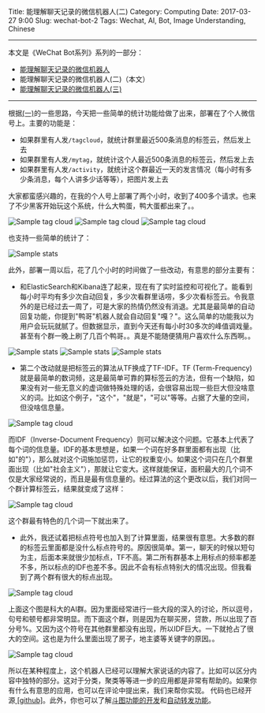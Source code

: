 Title: 能理解聊天记录的微信机器人(二)
Category: Computing
Date: 2017-03-27 9:00
Slug: wechat-bot-2
Tags: Wechat, AI, Bot, Image Understanding, Chinese


---

本文是《WeChat Bot系列》系列的一部分：

* [能理解聊天记录的微信机器人](/wechat-bot.html)
* 能理解聊天记录的微信机器人(二)（本文）
* [能理解聊天记录的微信机器人(三)](/wechat-bot-3.html)

---

根据[(一)](./wechat-bot.html)的一些思路，今天把一些简单的统计功能给做了出来，部署在了个人微信号上。主要的功能是：

* 如果群里有人发`/tagcloud`，就统计群里最近500条消息的标签云，然后发上去
* 如果群里有人发`/mytag`，就统计这个人最近500条消息的标签云，然后发上去
* 如果群里有人发`/activity`，就统计这个群最近一天的发言情况（每小时有多少条消息，每个人讲多少话等等），把图片发上去

大家都蛮感兴趣的，在我的个人号上部署了两个小时，收到了400多个请求。也来了不少黑客开始玩这个系统，什么大鸭蛋，鸭大蛋都出来了。。

<img src="/images/wechat-bot-tag-cloud-1.jpg" alt="Sample tag cloud" style="max-width: 600px" alt="Tag cloud for WeChat bot features">

<img src="/images/wechat-bot-tag-cloud-2.jpg" alt="Sample tag cloud" style="max-width: 600px" alt="Tag cloud for WeChat bot features">

<img src="/images/wechat-bot-tag-cloud-3.jpg" alt="Sample tag cloud" style="max-width: 600px" alt="Tag cloud for WeChat bot featuring keywords">

也支持一些简单的统计了：

<img src="/images/wechat-bot-stats.jpg" alt="Sample stats" style="max-width: 600px" alt="WeChat bot performance statistics chart">

此外，部署一周以后，花了几个小时的时间做了一些改动，有意思的部分主要有：

* 和ElasticSearch和Kibana连了起来，现在有了实时监控和可视化了。能看到每小时平均有多少次自动回复，多少次看群里话唠，多少次看标签云。令我意外的是已经过去一周了，可是大家的热情仍然没有消退。尤其是最简单的自动回复功能，你提到"鸭哥"机器人就会自动回复"嘎？"。这么简单的功能我以为用户会玩玩就腻了。但数据显示，直到今天还有每小时30多次的峰值调戏量。甚至有个群一晚上刷了几百个鸭哥。。真是不能随便猜用户喜欢什么东西啊。。

<img src="/images/wechat-bot-stats-1.png" alt="Sample stats" style="max-width: 600px" alt="WeChat bot statistics chart one">

<img src="/images/wechat-bot-stats-2.png" alt="Sample stats" style="max-width: 600px" alt="WeChat bot performance statisticscharted data">

<img src="/images/wechat-bot-stats-3.png" alt="Sample stats" style="max-width: 600px" alt="WeChat bot statistics dashboard version 3">

* 第二个改动就是把标签云的算法从TF换成了TF-IDF。TF (Term-Frequency)就是最简单的数词频，这是最简单可靠的算标签云的方法，但有一个缺陷，如果没有对一些无意义的虚词做特殊处理的话，会很容易出现一些巨大但没啥意义的词。比如这个例子，"这个"，"就是"，"可以"等等。占据了大量的空间，但没啥信息量。

<img src="/images/wechat-bot-tag-cloud-4.jpg" alt="Sample tag cloud" style="max-width: 600px" alt="Tag cloud for WeChat bot featuring key terms">

而IDF（Inverse-Document Frequency）则可以解决这个问题。它基本上代表了每个词的信息量。IDF的基本思想是，如果一个词在好多群里面都有出现（比如"的"），那么就对这个词施加惩罚，让它的权重变小。如果这个词只在几个群里面出现（比如"社会主义"），那就让它变大。这样就能保证，面积最大的几个词不仅是大家经常说的，而且是最有信息量的。经过算法的这个更改以后，我们对同一个群计算标签云，结果就变成了这样：

<img src="/images/wechat-bot-tag-cloud-5.jpg" alt="Sample tag cloud" style="max-width: 600px" alt="Tag cloud for WeChat bot with five categories">

这个群最有特色的几个词一下就出来了。

* 此外，我还试着把标点符号也加入到了计算里面，结果很有意思。大多数的群的标签云里面都是没什么标点符号的。原因很简单。第一，聊天的时候以短句为主，后面本来就很少加标点，TF不高。第二所有群基本上用标点的频率都差不多，所以标点的IDF也差不多。因此不会有标点特别大的情况出现。但我看到了两个群有很大的标点出现。

<img src="/images/wechat-bot-tag-cloud-6.jpg" alt="Sample tag cloud" style="max-width: 600px" alt="Tag cloud for WeChat bot with keywords">

上面这个图是科大的AI群。因为里面经常进行一些大段的深入的讨论，所以逗号，句号和顿号都非常明显。而下面这个群，则是因为在聊买房，贷款，所以出现了百分号%。又因为这个符号在其他群里都没有出现，所以IDF巨大。一下就抢占了很大的空间。这也是为什么里面出现了房子，地主婆等关键字的原因。。

<img src="/images/wechat-bot-tag-cloud-7.jpg" alt="Sample tag cloud" style="max-width: 600px" alt="Tag cloud for WeChat bot with colorful labels">

所以在某种程度上，这个机器人已经可以理解大家说话的内容了。比如可以区分内容中独特的部分。这对于分类，聚类等等进一步的应用都是非常有帮助的。如果你有什么有意思的应用，也可以在评论中提出来，我们来帮你实现。
代码也已经开源[ [github]](https://github.com/grapeot/WechatForwardBot)。此外，你也可以了解[斗图功能的开发](/wechat-bot-3.html)和[自动转发功能](/wechat-bot.html)。